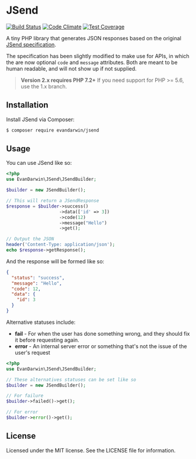 # JSend

[![Build Status](https://travis-ci.org/EvanDarwin/JSend.svg?branch=master)](https://travis-ci.org/EvanDarwin/JSend)
[![Code Climate](https://codeclimate.com/github/EvanDarwin/JSend/badges/gpa.svg)](https://codeclimate.com/github/EvanDarwin/JSend)
[![Test Coverage](https://codeclimate.com/github/EvanDarwin/JSend/badges/coverage.svg)](https://codeclimate.com/github/EvanDarwin/JSend)

A tiny PHP library that generates JSON responses based on the original [JSend specification](http://labs.omniti.com/labs/jsend).

The specification has been slightly modified to make use for APIs, in which the are now optional `code` and `message` attributes. Both are meant to be human readable, and will not show up if not supplied.

> **Version 2.x requires PHP 7.2+**
> If you need support for PHP >= 5.6, use the 1.x branch.

## Installation

Install JSend via Composer:

```sh
$ composer require evandarwin/jsend
```

## Usage

You can use JSend like so:

```php
<?php
use EvanDarwin\JSend\JSendBuilder;

$builder = new JSendBuilder();

// This will return a JSendResponse
$response = $builder->success()
                    ->data(['id' => 3])
                    ->code(12)
                    ->message("Hello")
                    ->get();

// Output the JSON
header('Content-Type: application/json');
echo $response->getResponse();
```

And the response will be formed like so:

```json
{
  "status": "success",
  "message": "Hello",
  "code": 12,
  "data": {
    "id": 3
  }
}
```

Alternative statuses include:
 - **fail** - For when the user has done something wrong, and they should fix it before requesting again.
 - **error** - An internal server error or something that's not the issue of the user's request

```php
<?php
use EvanDarwin\JSend\JSendBuilder;

// These alternatives statuses can be set like so
$builder = new JSendBuilder();

// For failure
$builder->failed()->get();

// For error
$builder->error()->get();
```

## License

Licensed under the MIT license. See the LICENSE file for information.
